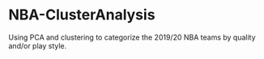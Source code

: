 # NBA-ClusterAnalysis
Using PCA and clustering to categorize the 2019/20 NBA teams by quality and/or play style.
